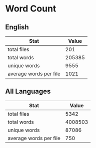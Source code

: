 # Word Count

## English

Stat | Value
---- | -----
total files | 201
total words | 205385
unique words | 9555
average words per file | 1021

## All Languages

Stat | Value
---- | -----
total files | 5342
total words | 4008503
unique words | 87086
average words per file | 750
